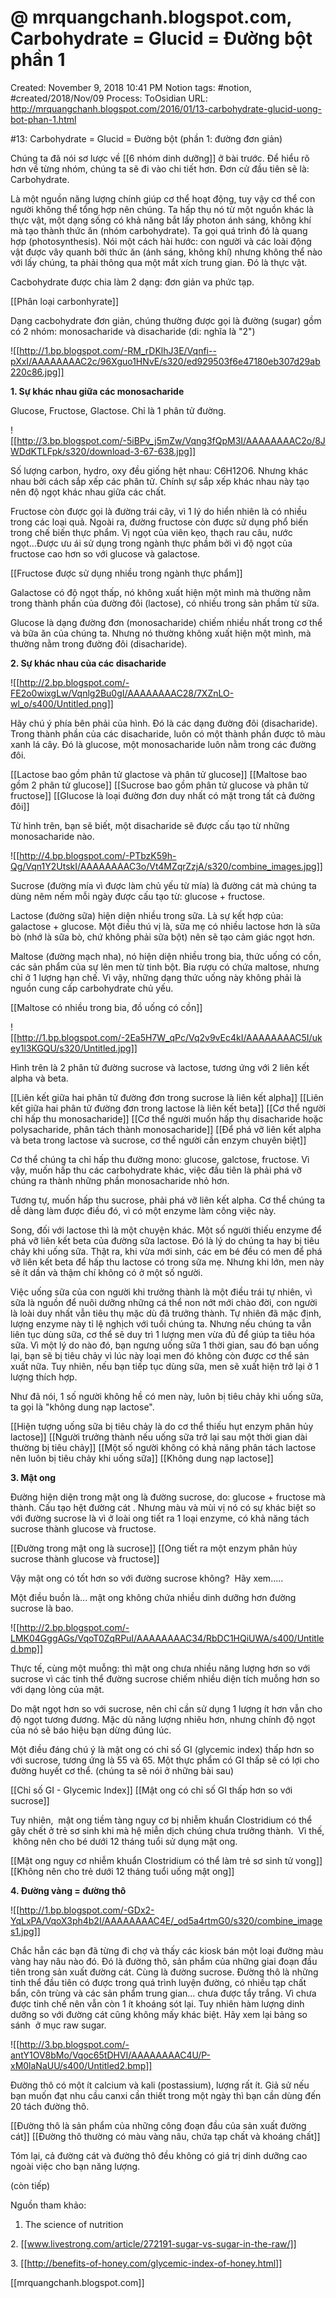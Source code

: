 # @ mrquangchanh.blogspot.com, Carbohydrate = Glucid = Đường bột phần 1

Created: November 9, 2018 10:41 PM
Notion tags: #notion, #created/2018/Nov/09
Process: ToOsidian
URL: http://mrquangchanh.blogspot.com/2016/01/13-carbohydrate-glucid-uong-bot-phan-1.html

#13: Carbohydrate = Glucid = Đường bột (phần 1: đường đơn giản)

Chúng ta đã nói sơ lược về [[6 nhóm dinh dưỡng]] ở bài trước. Để hiểu rõ hơn về từng nhóm, chúng ta sẽ đi vào chi tiết hơn. Đơn cử đầu tiên sẽ là: Carbohydrate.

Là một nguồn năng lượng chính giúp cơ thể hoạt động, tuy vậy cơ thể con người không thể tổng hợp nên chúng. Ta hấp thụ nó từ một nguồn khác là thực vật, một dạng sống có khả năng bắt lấy photon ánh sáng, không khí mà tạo thành thức ăn (nhóm carbohydrate). Ta gọi quá trình đó là quang hợp (photosynthesis). Nói một cách hài hước: con người và các loài động vật được vây quanh bởi thức ăn (ánh sáng, không khí) nhưng không thể nào với lấy chúng, ta phải thông qua một mắt xích trung gian. Đó là thực vật.

Cacbohydrate được chia làm 2 dạng: đơn giản va phức tạp.

[[Phân loại carbonhyrate]] 

Dạng cacbohydrate đơn giản, chúng thường được gọi là đường (sugar) gồm có 2 nhóm: monosacharide và disacharide (di: nghĩa là "2")

![[http://1.bp.blogspot.com/-RM_rDKlhJ3E/Vqnfi--pXxI/AAAAAAAAC2c/96Xguo1HNvE/s320/ed929503f6e47180eb307d29ab220c86.jpg]]

**1. Sự khác nhau giữa các monosacharide**

Glucose, Fructose, Glactose. Chỉ là 1 phân tử đường.

![[http://3.bp.blogspot.com/-5iBPv_j5mZw/Vqng3fQpM3I/AAAAAAAAC2o/8JWDdKTLFpk/s320/download-3-67-638.jpg]]

Số lượng carbon, hydro, oxy đều giống hệt nhau: C6H12O6. Nhưng khác nhau bởi cách sắp xếp các phân tử. Chính sự sắp xếp khác nhau này tạo nên độ ngọt khác nhau giữa các chất.

Fructose còn được gọi là đường trái cây, vì 1 lý do hiển nhiên là có nhiều trong các loại quả. Ngoài ra, đường fructose còn được sử dụng phổ biến trong chế biến thực phẩm. Vị ngọt của viên kẹo, thạch rau câu, nước ngọt...Được ưu ái sử dụng trong ngành thực phầm bởi vì độ ngọt của fructose cao hơn so với glucose và galactose.

[[Fructose được sử dụng nhiều trong ngành thực phẩm]] 

Galactose có độ ngọt thấp, nó không xuất hiện một mình mà thường nằm trong thành phần của đường đôi (lactose), có nhiều trong sản phầm từ sữa.

Glucose là dạng đường đơn (monosacharide) chiếm nhiều nhất trong cơ thể và bữa ăn của chúng ta. Nhưng nó thường không xuất hiện một mình, mà thường nằm trong đường đôi (disacharide).

**2. Sự khác nhau của các disacharide**

![[http://2.bp.blogspot.com/-FE2o0wixgLw/Vqnlg2Bu0gI/AAAAAAAAC28/7XZnLO-wl_o/s400/Untitled.png]]

Hãy chú ý phía bên phải của hình. Đó là các dạng đường đôi (disacharide). Trong thành phần của các disacharide, luôn có một thành phần được tô màu xanh lá cây. Đó là glucose, một monosacharide luôn nằm trong các đường đôi.

[[Lactose bao gồm phân tử glactose và phân tử glucose]] 
[[Maltose bao gồm 2 phân tử glucose]] 
[[Sucrose bao gồm phân tử glucose và phân tử fructose]] 
[[Glucose là loại đường đơn duy nhất có mặt trong tất cả đường đôi]] 

Từ hình trên, bạn sẽ biết, một disacharide sẽ được cấu tạo từ những monosacharide nào.

![[http://4.bp.blogspot.com/-PTbzK59h-Qg/Vqn1Y2UtskI/AAAAAAAAC3o/Vt4MZqrZzjA/s320/combine_images.jpg]]

Sucrose (đường mía vì được làm chủ yếu từ mía) là đường cát mà chúng ta dùng nêm nếm mỗi ngày được cấu tạo từ: glucose + fructose.

Lactose (đường sữa) hiện diện nhiều trong sữa. Là sự kết hợp của: galactose + glucose. Một điều thú vị là, sữa mẹ có nhiều lactose hơn là sữa bò (nhớ là sữa bò, chứ không phải sữa bột) nên sẽ tạo cảm giác ngọt hơn.

Maltose (đường mạch nha), nó hiện diện nhiều trong bia, thức uống có cồn, các sản phẩm của sự lên men từ tinh bột. Bia rượu có chứa maltose, nhưng chỉ ở 1 lượng hạn chế. Vì vậy, những dạng thức uống này không phải là nguồn cung cấp carbohydrate chủ yếu.

[[Maltose có nhiều trong bia, đồ uống có cồn]] 

![[http://1.bp.blogspot.com/-2Ea5H7W_qPc/Vq2v9vEc4kI/AAAAAAAAC5I/ukey1l3KGQU/s320/Untitled.jpg]]

Hình trên là 2 phân tử đường sucrose và lactose, tương ứng với 2 liên kết alpha và beta.

[[Liên kết giữa hai phân tử đường đơn trong sucrose là liên kết alpha]] 
[[Liên kết giữa hai phân tử đường đơn trong lactose là liên kết beta]] 
[[Cơ thể người chỉ hấp thu monosacharide]] 
[[Cơ thể người muốn hấp thụ disacharide hoặc polysacharide, phân tách thành monosacharide]] 
[[Để phá vỡ liên kết alpha và beta trong lactose và sucrose, cơ thể người cần enzym chuyên biệt]] 

Cơ thể chúng ta chỉ hấp thu đường mono: glucose, galctose, fructose. Vì vậy, muốn hấp thu các carbohydrate khác, việc đầu tiên là phải phá vỡ chúng ra thành những phần monosacharide nhỏ hơn.

Tương tự, muốn hấp thu sucrose, phải phá vỡ liên kết alpha. Cơ thể chúng ta dễ dàng làm được điều đó, vì có một enzyme làm công việc này.

Song, đối với lactose thì là một chuyện khác. Một số người thiếu enzyme để phá vỡ liên kết beta của đường sữa lactose. Đó là lý do chúng ta hay bị tiêu chảy khi uống sữa. Thật ra, khi vừa mới sinh, các em bé đều có men để phá vỡ liên kết beta để hấp thu lactose có trong sữa mẹ. Nhưng khi lớn, men này sẽ ít dần và thậm chí không có ở một số người.

Việc uống sữa của con người khi trưởng thành là một điều trái tự nhiên, vì sữa là nguồn để nuôi dưỡng những cá thể non nớt mới chào đời, con người là loài duy nhất vẫn tiêu thụ mặc dù đã trưởng thành. Tự nhiên đã mặc định, lượng enzyme này tỉ lệ nghịch với tuồi chúng ta. Nhưng nếu chúng ta vẫn liên tục dùng sữa, cơ thể sẽ duy trì 1 lượng men vừa đủ để giúp ta tiêu hóa sữa. Vì một lý do nào đó, bạn ngưng uống sữa 1 thời gian, sau đó bạn uống lại, bạn sẽ bị tiêu chảy vì lúc này loại men đó không còn được cơ thể sản xuất nữa. Tuy nhiên, nếu bạn tiếp tục dùng sữa, men sẽ xuất hiện trở lại ở 1 lượng thích hợp.

Như đã nói, 1 số người không hề có men này, luôn bị tiêu chảy khi uống sữa, ta gọi là "không dung nạp lactose".

[[Hiện tượng uống sữa bị tiêu chảy là do cơ thể thiếu hụt enzym phân hủy lactose]] 
[[Người trưởng thành nếu uống sữa trở lại sau một thời gian dài thường bị tiêu chảy]] 
[[Một số người không có khả năng phân tách lactose nên luôn bị tiêu chảy khi uống sữa]] 
[[Không dung nạp lactose]] 

**3. Mật ong**

Đường hiện diện trong mật ong là đường sucrose, do: glucose + fructose mà thành. Cấu tạo hệt đường cát . Nhưng màu và mùi vị nó có sự khác biệt so với đường sucrose là vì ở loài ong tiết ra 1 loại enzyme, có khả năng tách sucrose thành glucose và fructose.

[[Đường trong mật ong là sucrose]] 
[[Ong tiết ra một enzym phân hủy sucrose thành glucose và fructose]] 

Vậy mật ong có tốt hơn so với đường sucrose không?  Hãy xem.....

Một điều buồn là... mật ong không chứa nhiều dinh dưỡng hơn đường sucrose là bao.

![[http://2.bp.blogspot.com/-LMK04GggAGs/VqoT0ZqRPuI/AAAAAAAAC34/RbDC1HQiUWA/s400/Untitled.bmp]]

Thực tế, cùng một muỗng: thì mật ong chưa nhiều năng lượng hơn so với sucrose vì các tinh thể đường sucrose chiếm nhiều diện tích muỗng hơn so với dạng lỏng của mật.

Do mật ngọt hơn so với sucrose, nên chỉ cần sử dụng 1 lượng ít hơn vẫn cho độ ngọt tương đương. Mặc dù năng lượng nhiêu hơn, nhưng chính độ ngọt của nó sẽ báo hiệu bạn dừng đúng lúc.

Một điều đáng chú ý là mật ong có chỉ số GI (glycemic index) thấp hơn so với sucrose, tương ứng là 55 và 65. Một thực phẩm có GI thấp sẽ có lợi cho đường huyết cơ thể. (chúng ta sẽ nói ở những bài sau)

[[Chỉ số GI - Glycemic Index]] 
[[Mật ong có chỉ số GI thấp hơn so với sucrose]] 

Tuy nhiên,  mật ong tiềm tàng nguy cơ bị nhiễm khuẩn Clostridium có thể gây chết ở trẻ sơ sinh khi mà hệ miễn dịch chúng chưa trưởng thành.  Vì thế,  không nên cho bé dưới 12 tháng tuổi sử dụng mật ong.

[[Mật ong nguy cơ nhiễm khuẩn Clostridium có thể làm trẻ sơ sinh tử vong]] 
[[Không nên cho trẻ dưới 12 tháng tuổi uống mật ong]] 

**4. Đường vàng = đường thô**

![[http://1.bp.blogspot.com/-GDx2-YqLxPA/VqoX3ph4b2I/AAAAAAAAC4E/_od5a4rtmG0/s320/combine_images1.jpg]]

Chắc hẳn các bạn đã từng đi chợ và thấy các kiosk bán một loại đường màu vàng hay nâu nào đó. Đó là đường thô, sản phẩm của những giai đoạn đầu tiên trong sản xuất đường cát. Cùng là đường sucrose. Đường thô là những tinh thể đầu tiên có được trong quá trình luyện đường, có nhiều tạp chất bẩn, côn trùng và các sản phẩm trung gian... chưa được tẩy trắng. Vì chưa được tinh chế nên vẫn còn 1 ít khoáng sót lại. Tuy nhiên hàm lượng dinh dưỡng so với đường cát cũng không mấy khác biệt. Hãy xem lại bảng so sánh  ở mục raw sugar.

![[http://3.bp.blogspot.com/-antY1OV8bMo/Vqoc65tDHVI/AAAAAAAAC4U/P-xM0laNaUU/s400/Untitled2.bmp]]

Đường thô có một ít calcium và kali (postassium), lượng rất ít. Giả sử nếu bạn muốn đạt nhu cầu canxi cần thiết trong một ngày thì bạn cần dùng đến 20 tách đường thô.

[[Đường thô là sản phẩm của những công đoạn đầu của sản xuất đường cát]] 
[[Đường thô thường có màu vàng nâu, chứa tạp chất và khoáng chất]] 

Tóm lại, cả đường cát và đường thô đều không có giá trị dinh dưỡng cao ngoài việc cho bạn năng lượng.

(còn tiếp)

Nguồn tham khảo:

1. The science of nutrition

2. [[www.livestrong.com/article/272191-sugar-vs-sugar-in-the-raw/]]

3. [[http://benefits-of-honey.com/glycemic-index-of-honey.html]]

[[mrquangchanh.blogspot.com]]